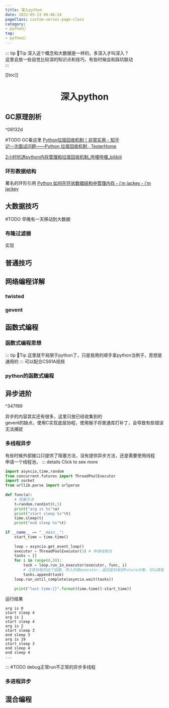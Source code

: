 ```yaml
---
title: 深入python
date: 2022-05-23 09:46:14
pageClass: custom-series-page-class
category:
- python🐍
tag:
- python🐍
---
```

::: tip 📌Tip
深入这个概念和大数据是一样的，多深入才叫深入？  
这里会放一些自觉比较深的知识点和技巧，有些时候会和踩坑联动  
:::

<!-- more -->
[[toc]]



<div align="center"><h1><strong> 深入python</strong></h1></div>

## GC原理剖析

^08132d

#TODO GC看这里
[Python垃圾回收机制！非常实用 - 知乎](https://zhuanlan.zhihu.com/p/83251959)<br/>
[记一次面试问题——Python 垃圾回收机制 · TesterHome](https://testerhome.com/topics/16556)

[2小时吃透python内存管理和垃圾回收机制_哔哩哔哩_bilibili](https://www.bilibili.com/video/BV1Ei4y1b7mo?spm_id_from=333.337.search-card.all.click)
### 环形数据结构
著名的环形引用
[Python 如何在环状数据结构中管理内存 - i'm jackey - i'm jackey](https://ijackey.com/python-%E5%A6%82%E4%BD%95%E5%9C%A8%E7%8E%AF%E7%8A%B6%E6%95%B0%E6%8D%AE%E7%BB%93%E6%9E%84%E4%B8%AD%E7%AE%A1%E7%90%86%E5%86%85%E5%AD%98-956.html)

## 大数据技巧
#TODO 早晚有一天移动到大数据
### 布隆过滤器
实现 

## 普通技巧
## 网络编程详解
### twisted
### gevent
## 函数式编程
### 函数式编程思想
::: tip 📌Tip
这里就不局限于python了，只是我用的顺手拿python当例子，思想是通用的
:::
可以配合CS61A视频  
### python的函数式编程
## 异步进阶
^347f89

异步的内容其实还有很多，这里只放已经收集到的   
gevent的缺点，使用C实现底层协程，使用猴子将普通库打补丁，会导致有些错误无法捕捉  

### 多线程异步
有些时候外部接口只提供了阻塞方法，没有提供异步方法，还是需要使用线程  
申请一个线程池，
::: details Click to see more

```python
import asyncio,time,random  
from concurrent.futures import ThreadPoolExecutor  
import socket  
from urllib.parse import urlparse  
  
def func(a):  
    # 阻塞方法  
    t=random.randint(0,5)  
    print("arg is %s"%a)  
    print("start sleep %s"%t)  
    time.sleep(t)  
    print("end sleep %s"%t)  
  
if __name__ == "__main__":  
    start_time = time.time()  
  
    loop = asyncio.get_event_loop()  
    executor = ThreadPoolExecutor(3) # 申请线程池  
    tasks = []  
    for i in range(0,20):  
        task = loop.run_in_executor(executor, func, i)  
        # 注意协程的这个函数，传入的是executor，返回是封装的Future对象，可以直接放在协程中使用  
        tasks.append(task)  
    loop.run_until_complete(asyncio.wait(tasks))  
  
    print("last time:{}".format(time.time()-start_time))
```
运行结果
```
arg is 0
start sleep 4
arg is 1
start sleep 4
arg is 2
start sleep 3
end sleep 3
arg is 19
start sleep 3
end sleep 4
end sleep 4
...
```
:::
#TODO debug正常run不正常的异步多线程
### 多进程异步

## 混合编程
